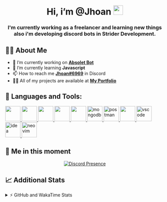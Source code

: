 <h1 align="center">Hi, i’m @Jhoan <img src="https://i.imgur.com/ILVRpZm.gif" width="30px"></h1>
<h3 align="center">I'm currently working as a freelancer and learning new things also i'm developing discord bots in Strider Development.</h3>

## 🙋‍♂️ About Me

- 🔭 I’m currently working on **[Absolet Bot](https://strider.cloud)**
- 🌱 I’m currently learning **Javascript**
- 📫 How to reach me **[Jhoan#6969](https://jhoan.monster/)** in Discord
- 👨‍💻 All of my projects are available at **[My Portfolio](https://jhoan.monster)**

## 🚀 Languages and Tools:
<p align="left"> 
    <a href="https://developer.mozilla.org/en-US/docs/Web/JavaScript" target="_blank"> <img src="https://img.icons8.com/color/48/000000/javascript.png" width="48" height="48"/> </a> 
    <a href="https://www.w3.org/html/" target="_blank"> <img src="https://img.icons8.com/color/48/000000/html-5.png" width="48" height="48"/> </a> 
    <a href="https://www.w3schools.com/css/" target="_blank"> <img src="https://img.icons8.com/color/48/000000/css3.png" width="48" height="48"/> </a> 
    <a href="https://getbootstrap.com" target="_blank"> <img src="https://img.icons8.com/color/48/000000/bootstrap.png" width="48" height="48"/> </a> 
    <a href="https://nodejs.org" target="_blank"> <img src="https://i.imgur.com/XX8lvL7.png" width="48" height="48"/> </a> 
    <a href="https://www.mongodb.com/" target="_blank"> <img src="https://i.imgur.com/nRtS3AN.png" alt="mongodb" width="48" height="48"/> </a> 
    <a href="https://postman.com" target="_blank"> <img src="https://www.vectorlogo.zone/logos/getpostman/getpostman-icon.svg" alt="postman" width="48" height="48"/> </a>   
    <a href="https://git-scm.com/" target="_blank"> <img src="https://img.icons8.com/color/48/000000/git.png" width="48" height="48"/> </a> 
    <a href="https://code.visualstudio.com" target="_blank" > <img src="https://upload.wikimedia.org/wikipedia/commons/thumb/9/9a/Visual_Studio_Code_1.35_icon.svg/2048px-Visual_Studio_Code_1.35_icon.svg.png" alt="vscode" width="48" height="48"> </a>
    <a href="https://www.jetbrains.com/es-es/idea/" target="_blank" > <img src="https://resources.jetbrains.com/storage/products/intellij-idea/img/meta/intellij-idea_logo_300x300.png" alt="idea" width="48" height="48"> </a>
    <a href="https://neovim.io" target="_blank"> <img src="https://icons.iconarchive.com/icons/papirus-team/papirus-apps/512/nvim-icon.png" alt="neovim" width="48" height="48"/> </a>
</p>
  
## 👤 Me in this moment
<p align="center">
    <a href="https://discord.com/users/852617426591154177" target="_blank" rel="nofollow">
        <img src="https://lanyard-profile-readme.vercel.app/api/852617426591154177?idleMessage=Probably%20coding%20Absolet..." alt="Discord Presence" align="center">
    </a>
</p>

## 📈 Additional Stats
<details>
    <summary>⚡ GitHub and WakaTime Stats</summary>
    <br/>

<!--START_SECTION:waka-->
![Code Time](http://img.shields.io/badge/Code%20Time-56%20hrs%2015%20mins-blue)

**🐱 My GitHub Data** 

> 🏆 320 Contributions in the Year 2022
 > 
> 📦 19.0 kB Used in GitHub's Storage 
 > 
> 💼 Opted to Hire
 > 
> 📜 4 Public Repositories 
 > 
> 🔑 11 Private Repositories  
 > 
**I'm a Night 🦉** 

```text
🌞 Morning    28 commits     ██░░░░░░░░░░░░░░░░░░░░░░░   8.41% 
🌆 Daytime    135 commits    ██████████░░░░░░░░░░░░░░░   40.54% 
🌃 Evening    138 commits    ██████████░░░░░░░░░░░░░░░   41.44% 
🌙 Night      32 commits     ██░░░░░░░░░░░░░░░░░░░░░░░   9.61%

```
📅 **I'm Most Productive on Saturday** 

```text
Monday       59 commits     ████░░░░░░░░░░░░░░░░░░░░░   17.72% 
Tuesday      25 commits     ██░░░░░░░░░░░░░░░░░░░░░░░   7.51% 
Wednesday    54 commits     ████░░░░░░░░░░░░░░░░░░░░░   16.22% 
Thursday     11 commits     ░░░░░░░░░░░░░░░░░░░░░░░░░   3.3% 
Friday       18 commits     █░░░░░░░░░░░░░░░░░░░░░░░░   5.41% 
Saturday     106 commits    ████████░░░░░░░░░░░░░░░░░   31.83% 
Sunday       60 commits     ████░░░░░░░░░░░░░░░░░░░░░   18.02%

```


📊 **This Week I Spent My Time On** 

```text
⌚︎ Time Zone: America/Bogota

💬 Programming Languages: 
JavaScript               18 hrs 1 min        ██████████████████████░░░   89.93% 
EJS                      50 mins             █░░░░░░░░░░░░░░░░░░░░░░░░   4.18% 
Python                   34 mins             ░░░░░░░░░░░░░░░░░░░░░░░░░   2.83% 
JSON                     11 mins             ░░░░░░░░░░░░░░░░░░░░░░░░░   0.93% 
HTML                     8 mins              ░░░░░░░░░░░░░░░░░░░░░░░░░   0.67%

🔥 Editors: 
VS Code                  20 hrs 3 mins       █████████████████████████   100.0%

🐱‍💻 Projects: 
Moon Bot                 16 hrs 21 mins      ████████████████████░░░░░   81.62% 
Absolet Bot              2 hrs 4 mins        ██░░░░░░░░░░░░░░░░░░░░░░░   10.31% 
Portfolio                55 mins             █░░░░░░░░░░░░░░░░░░░░░░░░   4.64% 
cisco                    22 mins             ░░░░░░░░░░░░░░░░░░░░░░░░░   1.85% 
TuxClicker               12 mins             ░░░░░░░░░░░░░░░░░░░░░░░░░   1.07%

💻 Operating System: 
Linux                    20 hrs 3 mins       █████████████████████████   100.0%

```

**I Mostly Code in JavaScript** 

```text
JavaScript               8 repos             ████████████████░░░░░░░░░   66.67% 
Java                     2 repos             ████░░░░░░░░░░░░░░░░░░░░░   16.67% 
SCSS                     1 repo              ██░░░░░░░░░░░░░░░░░░░░░░░   8.33% 
TypeScript               1 repo              ██░░░░░░░░░░░░░░░░░░░░░░░   8.33%

```



 Last Updated on 04/05/2022 09:41:35 UTC
<!--END_SECTION:waka-->
</details>
